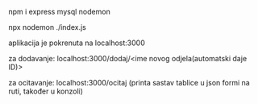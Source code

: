 npm i express mysql nodemon

npx nodemon ./index.js

aplikacija je pokrenuta na localhost:3000

za dodavanje:   localhost:3000/dodaj/<ime novog odjela(automatski daje ID)>

za ocitavanje:   localhost:3000/ocitaj (printa sastav tablice u json formi na ruti, također u konzoli)
